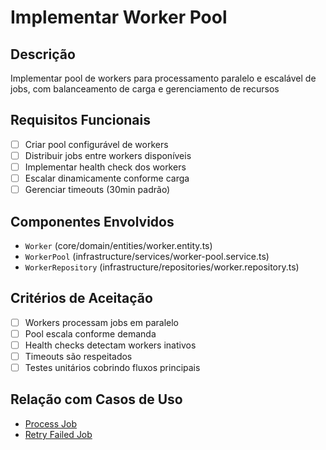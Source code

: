 # Implementar Worker Pool

## Descrição
Implementar pool de workers para processamento paralelo e escalável de jobs, com balanceamento de carga e gerenciamento de recursos

## Requisitos Funcionais
- [ ] Criar pool configurável de workers
- [ ] Distribuir jobs entre workers disponíveis
- [ ] Implementar health check dos workers
- [ ] Escalar dinamicamente conforme carga
- [ ] Gerenciar timeouts (30min padrão)

## Componentes Envolvidos
- `Worker` (core/domain/entities/worker.entity.ts)
- `WorkerPool` (infrastructure/services/worker-pool.service.ts)
- `WorkerRepository` (infrastructure/repositories/worker.repository.ts)

## Critérios de Aceitação
- [ ] Workers processam jobs em paralelo
- [ ] Pool escala conforme demanda
- [ ] Health checks detectam workers inativos
- [ ] Timeouts são respeitados
- [ ] Testes unitários cobrindo fluxos principais

## Relação com Casos de Uso
- [Process Job](./../use-cases/process-job.md)
- [Retry Failed Job](./../use-cases/retry-failed-job.md)